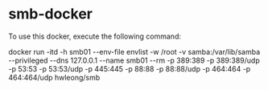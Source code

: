 # smb-docker

To use this docker, execute the following command: 

docker run -itd -h smb01 --env-file envlist -w /root -v samba:/var/lib/samba --privileged --dns 127.0.0.1 --name smb01 --rm -p 389:389 -p 389:389/udp -p 53:53 -p 53:53/udp -p 445:445 -p 88:88 -p 88:88/udp -p 464:464 -p 464:464/udp hwleong/smb
